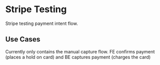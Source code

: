 # Stripe Testing


Stripe testing payment intent flow.

## Use Cases

Currently only contains the manual capture flow. FE confirms payment (places a hold on card) and BE captures payment (charges the card)
